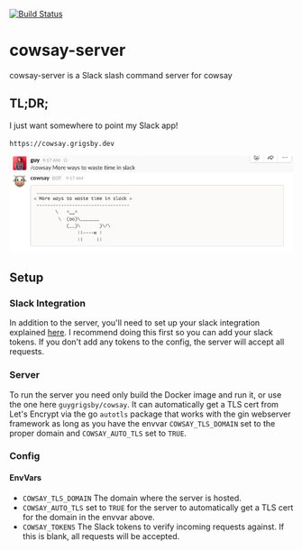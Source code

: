 [![Build Status](https://travis-ci.org/guygrigsby/cowsay-server.svg?branch=master)](https://travis-ci.org/guygrigsby/cowsay-server)

# cowsay-server
cowsay-server is a Slack slash command server for cowsay

## TL;DR;
I just want somewhere to point my Slack app!

`https://cowsay.grigsby.dev`

![Sample](/image/sample.png)

## Setup

### Slack Integration

In addition to the server, you'll need to set up your slack integration explained [here](https://api.slack.com/slash-commands). I recommend doing this first so you can add your slack tokens. If you don't add any tokens to the config, the server will accept all requests.

### Server

  To run the server you need only build the Docker image and run it, or use the one here `guygrigsby/cowsay`. It can automatically get a TLS cert from Let's Encrypt via the go `autotls` package that works with the gin webserver framework as long as you have the envvar `COWSAY_TLS_DOMAIN` set to the proper domain and `COWSAY_AUTO_TLS` set to `TRUE`.

### Config

#### EnvVars
 - `COWSAY_TLS_DOMAIN` The domain where the server is hosted.
 - `COWSAY_AUTO_TLS` set to `TRUE` for the server to automatically get a TLS cert for the domain in the envvar above.
 - `COWSAY_TOKENS` The Slack tokens to verify incoming requests against. If this is blank, all requests will be accepted.

